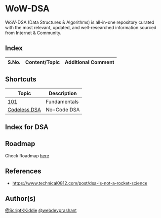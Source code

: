 # WoW-DSA

WoW-DSA (Data Structures & Algorithms) is all-in-one repository curated with the most relevant, updated, and well-researched information sourced from Internet &amp; Community.

## Index

S.No. | Content/Topic | Additional Comment
--- | --- | ---

## Shortcuts

Topic | Description
--- | ---
[101](101/README.MD) | Fundamentals
[Codeless DSA](Codeless/README.MD) | No-Code DSA

## Index for DSA

## Roadmap

Check Roadmap [here](_Roadmap/README.MD)

## References
- https://www.technical0812.com/post/dsa-is-not-a-rocket-science

## Author(s)

[@ScriptKKiddie](https://github.com/ScriptKKiddie)
[@webdevprashant](https://github.com/webdevprashant)
